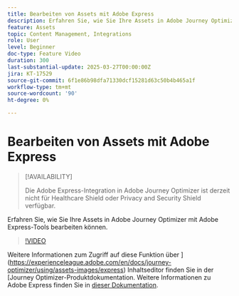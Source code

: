 ```yaml
---
title: Bearbeiten von Assets mit Adobe Express
description: Erfahren Sie, wie Sie Ihre Assets in Adobe Journey Optimizer mit Adobe Express-Tools bearbeiten können.
feature: Assets
topic: Content Management, Integrations
role: User
level: Beginner
doc-type: Feature Video
duration: 300
last-substantial-update: 2025-03-27T00:00:00Z
jira: KT-17529
source-git-commit: 6f1e86b98dfa71330dcf15281d63c50b4b465a1f
workflow-type: tm+mt
source-wordcount: '90'
ht-degree: 0%

---
```



# Bearbeiten von Assets mit Adobe Express

>[!AVAILABILITY]
>
>Die Adobe Express-Integration in Adobe Journey Optimizer ist derzeit nicht für Healthcare Shield oder Privacy and Security Shield verfügbar.

Erfahren Sie, wie Sie Ihre Assets in Adobe Journey Optimizer mit Adobe Express-Tools bearbeiten können.

>[!VIDEO](https://video.tv.adobe.com/v/3455523/?learn=on&enablevpops)

Weitere Informationen zum Zugriff auf diese Funktion über ](https://experienceleague.adobe.com/en/docs/journey-optimizer/using/assets-images/express) Inhaltseditor finden Sie in der [Journey Optimizer-Produktdokumentation. Weitere Informationen zu Adobe Express finden Sie in [dieser Dokumentation](https://helpx.adobe.com/express/user-guide.html).
